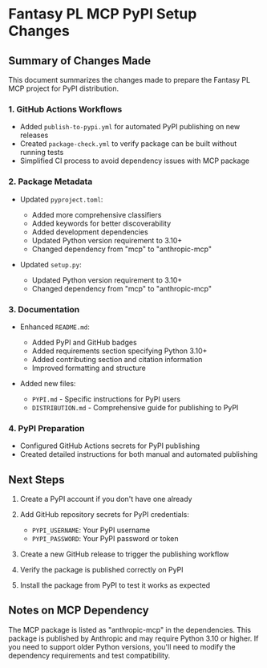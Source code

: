 # Fantasy PL MCP PyPI Setup Changes

## Summary of Changes Made

This document summarizes the changes made to prepare the Fantasy PL MCP project for PyPI distribution.

### 1. GitHub Actions Workflows

- Added `publish-to-pypi.yml` for automated PyPI publishing on new releases
- Created `package-check.yml` to verify package can be built without running tests
- Simplified CI process to avoid dependency issues with MCP package

### 2. Package Metadata

- Updated `pyproject.toml`:
  - Added more comprehensive classifiers
  - Added keywords for better discoverability
  - Added development dependencies
  - Updated Python version requirement to 3.10+
  - Changed dependency from "mcp" to "anthropic-mcp"

- Updated `setup.py`:
  - Updated Python version requirement to 3.10+
  - Changed dependency from "mcp" to "anthropic-mcp"

### 3. Documentation

- Enhanced `README.md`:
  - Added PyPI and GitHub badges
  - Added requirements section specifying Python 3.10+
  - Added contributing section and citation information
  - Improved formatting and structure

- Added new files:
  - `PYPI.md` - Specific instructions for PyPI users
  - `DISTRIBUTION.md` - Comprehensive guide for publishing to PyPI

### 4. PyPI Preparation

- Configured GitHub Actions secrets for PyPI publishing
- Created detailed instructions for both manual and automated publishing

## Next Steps

1. Create a PyPI account if you don't have one already
2. Add GitHub repository secrets for PyPI credentials:
   - `PYPI_USERNAME`: Your PyPI username
   - `PYPI_PASSWORD`: Your PyPI password or token

3. Create a new GitHub release to trigger the publishing workflow
4. Verify the package is published correctly on PyPI
5. Install the package from PyPI to test it works as expected

## Notes on MCP Dependency

The MCP package is listed as "anthropic-mcp" in the dependencies. This package is published by Anthropic and may require Python 3.10 or higher. If you need to support older Python versions, you'll need to modify the dependency requirements and test compatibility.
